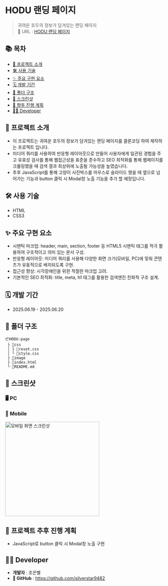# HODU 랜딩 페이지

> 귀여운 호두의 정보가 담겨있는 랜딩 페이지<br />
> 🔗 URL : [HODU 랜딩 페이지](https://silverstar9482.github.io/HODU-page/)

## 📚 목차

-   [📝 프로젝트 소개](#-프로젝트-소개)
-   [🛠️ 사용 기술](#️-사용-기술)
-   [✨ 주요 구현 요소](#-주요-구현-요소)
-   [🗓️ 개발 기간](#️-개발-기간)
-   [📁 폴더 구조](#-폴더-구조)
-   [📸 스크린샷](#-스크린샷)
-   [🔎 향후 진행 계획](#-향후-진행-계획)
-   [🙋‍♂️ Developer](#️-developer)

## 📝 프로젝트 소개

-   이 프로젝트는 귀여운 호두의 정보가 담겨있는 랜딩 페이지를 클론코딩 하여 제작하는 프로젝트 입니다.
-   미디어 쿼리를 사용하여 반응형 레이아웃으로 만들어 사용자에게 일관된 경험을 주고 유효성 검사를 통해 웹접근성을 표준을 준수하고 SEO 최적화를 통해 웹페이지를 크롤링했을 때 검색 결과 최상위에 노출될 가능성을 높였습니다.
-   추후 JavaScript를 통해 고양이 사진박스를 마우스로 슬라이드 했을 때 옆으로 넘어가는 기능과 button 클릭 시 Modal창 노출 기능을 추가 할 예정입니다.

## 🛠️ 사용 기술

-   HTML
-   CSS3

## ✨ 주요 구현 요소

-   시맨틱 마크업: header, main, section, footer 등 HTML5 시멘틱 태그를 적극 활용하여 구조적이고 의미 있는 문서 구성.
-   반응형 레이아웃: 미디어 쿼리를 사용해 다양한 화면 크기(모바일, PC)에 맞춰 콘텐츠가 유동적으로 배치되도록 구현.
-   접근성 향상: 시각장애인을 위한 적절한 마크업 고려.
-   기본적인 SEO 최적화: title, meta, h1 태그를 활용한 검색엔진 친화적 구조 설계.

## 🗓️ 개발 기간

-   2025.06.19 - 2025.06.20

## 📁 폴더 구조

```
📦HODU-page
 ├ 📂css
 │ ├ 📜reset.css
 │ └ 📜style.css
 ├ 📂image
 ├ 📜index.html
 └ 📜README.md
```

## 📸 스크린샷

### 🖥️ PC

<!-- <img src="./image/1000-hour-PC.png" alt="PC 화면 스크린샷" width="600"> -->

### 📱 Mobile

<img src="./images/mobile-page.png" alt="모바일 화면 스크린샷" width="300">

## 🔎 프로젝트 추후 진행 계획

-   JavaScript로 button 클릭 시 Modal창 노출 구현

## 🙋‍♂️ Developer

-   **개발자** : 조은별
-   **📌 GitHub** : https://github.com/silverstar9482
